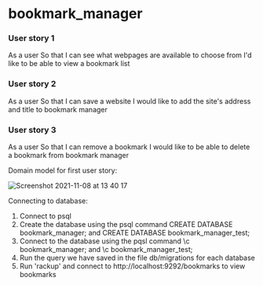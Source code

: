 # bookmark_manager

### User story 1
As a user
So that I can see what webpages are available to choose from
I'd like to be able to view a bookmark list

### User story 2
As a user
So that I can save a website
I would like to add the site's address and title to bookmark manager

### User story 3
As a user
So that I can remove a bookmark
I would like to be able to delete a bookmark from bookmark manager

Domain model for first user story:

![Screenshot 2021-11-08 at 13 40 17](https://user-images.githubusercontent.com/90654397/140752940-145899f4-6590-48ef-b03e-1c26d708b290.png)

Connecting to database:

1. Connect to psql
2. Create the database using the psql command CREATE DATABASE bookmark_manager; and CREATE DATABASE bookmark_manager_test;
3. Connect to the database using the pqsl command \c bookmark_manager; and \c bookmark_manager_test;
4. Run the query we have saved in the file db/migrations for each database
5. Run 'rackup' and connect to http://localhost:9292/bookmarks to view bookmarks